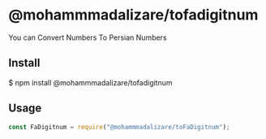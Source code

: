 # @mohammmadalizare/tofadigitnum

You can Convert Numbers To Persian Numbers


## Install

$ npm install @mohammmadalizare/tofadigitnum

## Usage

```js
const FaDigitnum = require("@mohammmadalizare/toFaDigitnum");

 